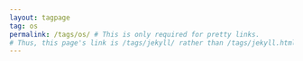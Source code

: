 ```yaml
---
layout: tagpage
tag: os
permalink: /tags/os/ # This is only required for pretty links.
# Thus, this page's link is /tags/jekyll/ rather than /tags/jekyll.html
---
```

